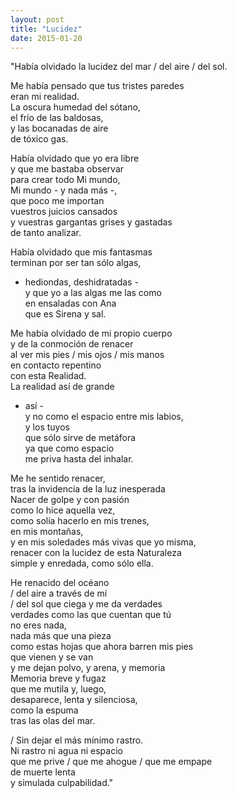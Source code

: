 ```yaml
---
layout: post
title: "Lucidez"
date: 2015-01-20
---
```


"Había olvidado la lucidez del mar / del aire / del sol.

Me había pensado que tus tristes paredes  
eran mi realidad.  
La oscura humedad del sótano,  
el frío de las baldosas,  
y las bocanadas de aire  
de tóxico gas.

Había olvidado que yo era libre  
y que me bastaba observar  
para crear todo Mi mundo,  
Mi mundo - y nada más -,  
que poco me importan  
vuestros juicios cansados  
y vuestras gargantas grises y gastadas  
de tanto analizar.

Había olvidado que mis fantasmas  
terminan por ser tan sólo algas,  
- hediondas, deshidratadas -  
y que yo a las algas me las como  
en ensaladas con Ana  
que es Sirena y sal.

Me había olvidado de mi propio cuerpo  
y de la conmoción de renacer  
al ver mis pies / mis ojos / mis manos  
en contacto repentino  
con esta Realidad.  
La realidad así de grande  
- así -  
y no como el espacio entre mis labios,  
y los tuyos  
que sólo sirve de metáfora  
ya que como espacio  
me priva hasta del inhalar.

Me he sentido renacer,  
tras la invidencia de la luz inesperada  
Nacer de golpe y con pasión  
como lo hice aquella vez,  
como solía hacerlo en mis trenes,  
en mis montañas,  
y en mis soledades más vivas que yo misma,  
renacer con la lucidez de esta Naturaleza  
simple y enredada, como sólo ella.

He renacido del océano  
/ del aire a través de mí  
/ del sol que ciega y me da verdades  
verdades como las que cuentan que tú  
no eres nada,  
nada más que una pieza  
como estas hojas que ahora barren mis pies  
que vienen y se van  
y me dejan polvo, y arena, y memoria  
Memoria breve y fugaz  
que me mutila y, luego,  
desaparece, lenta y silenciosa,  
como la espuma  
tras las olas del mar.

/ Sin dejar el más mínimo rastro.  
Ni rastro ni agua ni espacio  
que me prive / que me ahogue / que me empape  
de muerte lenta  
y simulada culpabilidad."